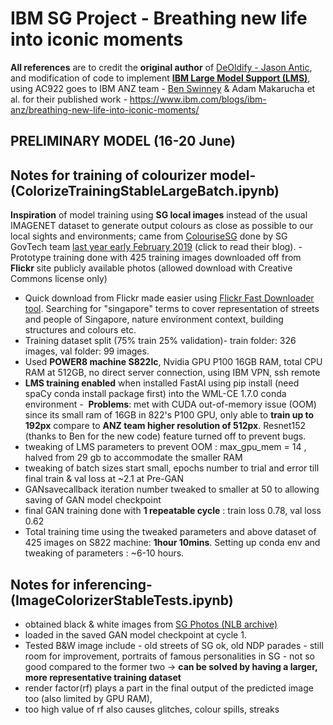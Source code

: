 
# IBM SG Project - Breathing new life into iconic moments #

**All references** are to credit the **original author** of [DeOldify - Jason Antic](https://github.com/jantic/DeOldify), and modification of code to implement [**IBM Large Model Support (LMS)**](https://www.ibm.com/support/knowledgecenter/SS5SF7_1.7.0/navigation/wmlce_getstarted_pytorch.html#wmlce_getstarted_pytorch__lms_section), using AC922 goes to IBM ANZ team - [Ben Swinney](https://github.com/benswinney/DeOldify/tree/master/deoldify) & Adam Makarucha et al. for their published work - https://www.ibm.com/blogs/ibm-anz/breathing-new-life-into-iconic-moments/
## PRELIMINARY MODEL (16-20 June) ##
## Notes for training of colourizer model- (ColorizeTrainingStableLargeBatch.ipynb) ##
**Inspiration** of model training using **SG local images** instead of the usual IMAGENET dataset to generate output colours as close as possible to our local sights and environments; came from [ColouriseSG](https://colourise.sg/) done by SG GovTech team [last year early February 2019](https://blog.data.gov.sg/bringing-black-and-white-photos-to-life-using-colourise-sg-435ae5cc5036) (click to read their blog).
-  Prototype training done with 425 training images downloaded off from **Flickr** site publicly available photos (allowed download with Creative Commons license only) 
- Quick download from Flickr made easier using [Flickr Fast Downloader tool](http://flickrdownloader.laboone.net/). Searching for "singapore" terms to cover representation of streets and people of Singapore, nature environment context, building structures and colours etc. 
- Training dataset split (75% train 25% validation)- train folder: 326 images, val folder: 99 images. 
- Used **POWER8 machine S822lc**, Nvidia GPU P100 16GB RAM, total CPU RAM at 512GB, no direct server connection, using IBM VPN, ssh remote
- **LMS training enabled** when installed FastAI using pip install (need spaCy conda install package first) into the WML-CE 1.7.0 conda environment
-  **Problems**: met with CUDA out-of-memory issue (OOM) since its small ram of 16GB in 822's P100 GPU, only able to **train up to 192px** compare to **ANZ team higher resolution of 512px**. Resnet152 (thanks to Ben for the new code) feature turned off to prevent bugs.
- tweaking of LMS parameters to prevent OOM : max_gpu_mem = 14 , halved from 29 gb to accommodate the smaller RAM 
- tweaking of batch sizes start small, epochs number to trial and error till final train & val loss at ~2.1 at Pre-GAN
- GANsavecallback iteration number tweaked to smaller at 50 to allowing saving of GAN model checkpoint
- final GAN training done with **1 repeatable cycle** : train loss 0.78, val loss 0.62 
- Total training time using the tweaked parameters and above dataset of 425 images on S822 machine: **1hour 10mins**. Setting up conda env and tweaking of parameters : ~6-10 hours. 


## Notes for inferencing- (ImageColorizerStableTests.ipynb) ##
- obtained black & white images from [SG Photos (NLB archive)](https://eresources.nlb.gov.sg/pictures)
- loaded in the saved GAN model checkpoint at cycle 1. 
- Tested B&W image include - old streets of SG ok, old NDP parades - still room for improvement, portraits of famous personalities in SG - not so good compared to the former two -> **can be solved by having a larger, more representative training dataset**
- render factor(rf) plays a part in the final output of the predicted image too (also limited by GPU RAM), 
- too high value of rf also causes glitches, colour spills, streaks
